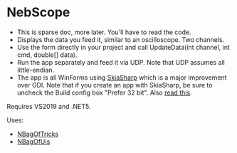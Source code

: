 # NebScope
- This is sparse doc, more later. You'll have to read the code.
- Displays the data you feed it, similar to an oscilloscope. Two channels.
- Use the form directly in your project and call UpdateData(int channel, int cmd, double[] data).
- Run the app separately and feed it via UDP. Note that UDP assumes all little-endian.
- The app is all WinForms using [SkiaSharp](https://github.com/mono/SkiaSharp) which is a major improvement over GDI.
  Note that if you create an app with SkiaSharp, be sure to uncheck the Build config box "Prefer 32 bit".
  Also [read this](https://github.com/mono/SkiaSharp/issues/190).

Requires VS2019 and .NET5.

Uses:
- [NBagOfTricks](https://github.com/cepthomas/NBagOfTricks/blob/main/README.md)
- [NBagOfUis](https://github.com/cepthomas/NBagOfUis/blob/main/README.md)

